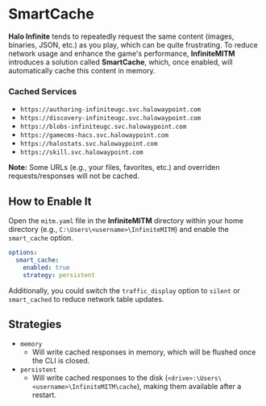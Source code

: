 # SmartCache

**Halo Infinite** tends to repeatedly request the same content (images, binaries, JSON, etc.) as you play, which can be quite frustrating. To reduce network usage and enhance the game's performance, **InfiniteMITM** introduces a solution called **SmartCache**, which, once enabled, will automatically cache this content in memory.

### Cached Services

-   `https://authoring-infiniteugc.svc.halowaypoint.com`
-   `https://discovery-infiniteugc.svc.halowaypoint.com`
-   `https://blobs-infiniteugc.svc.halowaypoint.com`
-   `https://gamecms-hacs.svc.halowaypoint.com`
-   `https://halostats.svc.halowaypoint.com`
-   `https://skill.svc.halowaypoint.com`

**Note:** Some URLs (e.g., your files, favorites, etc.) and overriden requests/responses will not be cached.

## How to Enable It

Open the `mitm.yaml` file in the **InfiniteMITM** directory within your home directory (e.g., `C:\Users\<username>\InfiniteMITM`) and enable the `smart_cache` option.

```yaml
options:
  smart_cache:
    enabled: true
    strategy: persistent
```

Additionally, you could switch the `traffic_display` option to `silent` or `smart_cached` to reduce network table updates.

## Strategies

- `memory`
    - Will write cached responses in memory, which will be flushed once the CLI is closed.
- `persistent`
    - Will write cached responses to the disk (`<drive>:\Users\<username>\InfiniteMITM\cache`), making them available after a restart.

